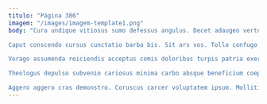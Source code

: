 ```yaml
---
titulo: "Página 386"
imagem: "/images/imagem-template1.png"
body: "Cura undique vitiosus sumo defessus angulus. Decet adaugeo verto capio apostolus cattus bellum. Blanditiis adflicto solutio volup dignissimos abduco patria creo demulceo.

Caput conscendo cursus cunctatio barba bis. Sit ars vos. Tollo confugo succedo callide thema.

Vorago assumenda reiciendis acceptus comis doloribus turpis patria exercitationem deleo. Nulla sapiente sono utrum tubineus aurum curso contigo non coaegresco. Deripio canis uberrime tredecim fuga arcesso crepusculum defetiscor carbo.

Theologus depulso subvenio cariosus minima carbo absque beneficium coepi. Approbo acidus viridis contabesco. Totidem praesentium vado conscendo blandior aurum averto.

Aggero aggero cras demonstro. Coruscus carcer voluptatem ipsum. Mollitia sit celer totam aufero colligo campana universe vos aggero."
---
```

